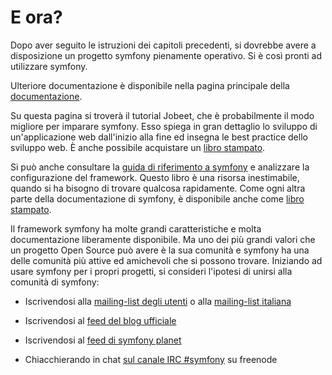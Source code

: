 E ora?
======

Dopo aver seguito le istruzioni dei capitoli precedenti, si dovrebbe avere
a disposizione un progetto symfony pienamente operativo. Si è così pronti
ad utilizzare symfony.

Ulteriore documentazione è disponibile nella pagina principale della
[documentazione](http://www.symfony-project.org/doc/1_4/).

Su questa pagina si troverà il tutorial Jobeet, che è probabilmente
il modo migliore per imparare symfony. Esso spiega in gran dettaglio
lo sviluppo di un'applicazione web dall'inizio alla fine ed insegna
le best practice dello sviluppo web. È anche possibile acquistare
un [libro stampato](http://www.amazon.com/gp/product/2918390151).

Si può anche consultare la
[guida di riferimento a symfony](http://www.symfony-project.org/reference/1_4/en/)
e analizzare la configurazione del framework. Questo libro è una risorsa
inestimabile, quando si ha bisogno di trovare qualcosa rapidamente. Come
ogni altra parte della documentazione di symfony, è disponibile anche
come [libro stampato](http://www.amazon.com/gp/product/2918390143).

Il framework symfony ha molte grandi caratteristiche e molta
documentazione liberamente disponibile. Ma uno dei più grandi
valori che un progetto Open Source può avere è la sua comunità
e symfony ha una delle comunità più attive ed amichevoli che si
possono trovare. Iniziando ad usare symfony per i propri progetti,
si consideri l'ipotesi di unirsi alla comunità di symfony:

  * Iscrivendosi alla [mailing-list degli utenti](http://groups.google.com/group/symfony-users)
    o alla [mailing-list italiana](http://groups.google.com/group/symfony-it)

  * Iscrivendosi al [feed del blog ufficiale](http://feeds.feedburner.com/symfony/blog)

  * Iscrivendosi al [feed di symfony planet](http://feeds.feedburner.com/symfony/planet)

  * Chiacchierando in chat [sul canale IRC #symfony](irc://irc.freenode.net/symfony)
    su freenode
